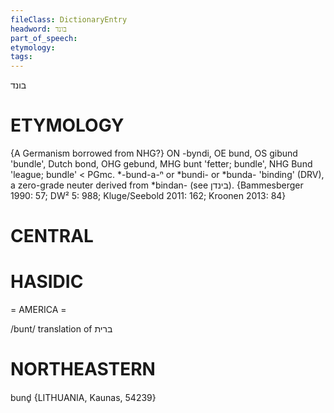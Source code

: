 ```yaml
---
fileClass: DictionaryEntry
headword: בונד
part_of_speech: 
etymology: 
tags: 
---
```

בונד

ETYMOLOGY
===========
{A Germanism borrowed from NHG?}
ON -byndi, OE bund, OS gibund 'bundle', Dutch bond, OHG gebund, MHG bunt 'fetter; bundle', NHG Bund 'league; bundle' < PGmc. *-bund-a-ⁿ or *bundi- or *bunda- 'binding' (DRV), a zero-grade neuter derived from *bindan- (see בינדן).
{Bammesberger 1990: 57; DW² 5: 988; Kluge/Seebold 2011: 162; Kroonen 2013: 84}

CENTRAL
========

HASIDIC
=======
= AMERICA = 

/bunt/ translation of ברית

NORTHEASTERN
==============

bund̥ {LITHUANIA, Kaunas, 54239}